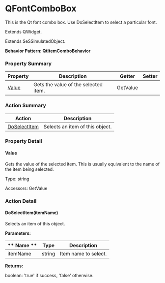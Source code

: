 # QFontComboBox

This is the Qt font combo box. Use DoSelectItem to select a particular font.
 
Extends <link displaytype="text" defaultstyle="true" type="topiclink" href="QWidget" styleclass="Normal" translate="true">QWidget</link>.

Extends SeSSimulatedObject.





**Behavior Pattern: QtItemComboBehavior**


<!-- ============================== property summary ========================== -->

	

### Property Summary

| **Property** | **Description** | **Getter** | **Setter** |
| ------------ | --------------- | ---------- | ---------- |
| [Value](#Value) | Gets the value of the selected item. | GetValue |  |



	
<!-- ============================== action summary ========================== -->



### Action Summary

|  **Action** | **Description** | 
| ----------- | --------------- |
|	[DoSelectItem](#DoSelectItem) | Selects an item of this object. |




<!-- ============================== property detail ========================== -->
	
### Property Detail
		
<a name="Value"></a>
#### Value


Gets the value of the selected item. This is usually equivalent to the name of the item being selected.

			
	
			
Type: string
			
			
Accessors: GetValue
			
		
	
	
<!-- ============================== action detail ========================== -->
	
### Action Detail
		
<a name="DoSelectItem"></a>    
#### DoSelectItem(itemName)

Selects an item of this object.


**Parameters:**

|	** Name ** | **Type** | **Description** |
| ---------- | -------- | --------------- |
| itemName | string |	Item name to select. |




**Returns:**

boolean: 'true' if success, 'false' otherwise.




	

